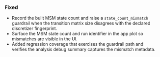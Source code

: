### Fixed
- Record the built MSM state count and raise a `state_count_mismatch` guardrail when the transition matrix size disagrees with the declared discretizer fingerprint.
- Surface the MSM state count and run identifier in the app plot so mismatches are visible in the UI.
- Added regression coverage that exercises the guardrail path and verifies the analysis debug summary captures the mismatch metadata.
